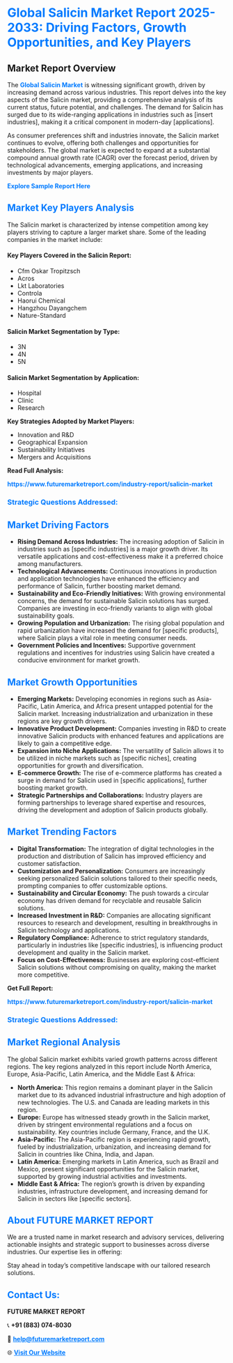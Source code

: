 <h1 style="color: #007BFF;">Global Salicin Market Report 2025-2033: Driving Factors, Growth Opportunities, and Key Players</h1>

<section id="overview">
<h2>Market Report Overview</h2>
<p>The <a href="https://www.futuremarketreport.com/industry-report/salicin-market" style="color: #007BFF; text-decoration: none;"><strong>Global Salicin Market</strong></a> is witnessing significant growth, driven by increasing demand across various industries. This report delves into the key aspects of the Salicin market, providing a comprehensive analysis of its current status, future potential, and challenges. The demand for Salicin has surged due to its wide-ranging applications in industries such as [insert industries], making it a critical component in modern-day [applications].</p>
<p>As consumer preferences shift and industries innovate, the Salicin market continues to evolve, offering both challenges and opportunities for stakeholders. The global market is expected to expand at a substantial compound annual growth rate (CAGR) over the forecast period, driven by technological advancements, emerging applications, and increasing investments by major players.</p>
</section>

<section id="overview">
<p><a href="https://www.futuremarketreport.com/request-sample/reportId=30512" style="color: #007BFF; text-decoration: none;"><strong>Explore Sample Report Here</strong></a></p>
</section>

<section id="key-players">
<h2 style="color: #007BFF;">Market Key Players Analysis</h2>
<p>The Salicin market is characterized by intense competition among key players striving to capture a larger market share. Some of the leading companies in the market include:</p>
<h4>Key Players Covered in the Salicin Report:</h4>
<ul><li>Cfm Oskar Tropitzsch</li><li>Acros</li><li>Lkt Laboratories</li><li>Controla</li><li>Haorui Chemical</li><li>Hangzhou Dayangchem</li><li>Nature-Standard</li></ul>
<h4>Salicin Market Segmentation by Type:</h4>
<ul><li>3N</li><li>4N</li><li>5N</li></ul>

<h4>Salicin Market Segmentation by Application:</h4>
<ul><li>Hospital</li><li>Clinic</li><li>Research</li></ul>
<p><strong>Key Strategies Adopted by Market Players:</strong></p>
<ul>
<li>Innovation and R&D</li>
<li>Geographical Expansion</li>
<li>Sustainability Initiatives</li>
<li>Mergers and Acquisitions</li>
</ul>
</section>

<section>
<p><strong>Read Full Analysis: </strong></p><a href="https://www.futuremarketreport.com/industry-report/salicin-market" style="color: #007BFF; text-decoration: none;"><strong>https://www.futuremarketreport.com/industry-report/salicin-market</strong></a>
<h3 style="color: #007BFF;">Strategic Questions Addressed:</h3>
</section>

<section id="driving-factors">
<h2 style="color: #007BFF;">Market Driving Factors</h2>
<ul>
<li><strong>Rising Demand Across Industries:</strong> The increasing adoption of Salicin in industries such as [specific industries] is a major growth driver. Its versatile applications and cost-effectiveness make it a preferred choice among manufacturers.</li>
<li><strong>Technological Advancements:</strong> Continuous innovations in production and application technologies have enhanced the efficiency and performance of Salicin, further boosting market demand.</li>
<li><strong>Sustainability and Eco-Friendly Initiatives:</strong> With growing environmental concerns, the demand for sustainable Salicin solutions has surged. Companies are investing in eco-friendly variants to align with global sustainability goals.</li>
<li><strong>Growing Population and Urbanization:</strong> The rising global population and rapid urbanization have increased the demand for [specific products], where Salicin plays a vital role in meeting consumer needs.</li>
<li><strong>Government Policies and Incentives:</strong> Supportive government regulations and incentives for industries using Salicin have created a conducive environment for market growth.</li>
</ul>
</section>

<section id="growth-opportunities">
<h2 style="color: #007BFF;">Market Growth Opportunities</h2>
<ul>
<li><strong>Emerging Markets:</strong> Developing economies in regions such as Asia-Pacific, Latin America, and Africa present untapped potential for the Salicin market. Increasing industrialization and urbanization in these regions are key growth drivers.</li>
<li><strong>Innovative Product Development:</strong> Companies investing in R&D to create innovative Salicin products with enhanced features and applications are likely to gain a competitive edge.</li>
<li><strong>Expansion into Niche Applications:</strong> The versatility of Salicin allows it to be utilized in niche markets such as [specific niches], creating opportunities for growth and diversification.</li>
<li><strong>E-commerce Growth:</strong> The rise of e-commerce platforms has created a surge in demand for Salicin used in [specific applications], further boosting market growth.</li>
<li><strong>Strategic Partnerships and Collaborations:</strong> Industry players are forming partnerships to leverage shared expertise and resources, driving the development and adoption of Salicin products globally.</li>
</ul>
</section>

<section id="trending-factors">
<h2 style="color: #007BFF;">Market Trending Factors</h2>
<ul>
<li><strong>Digital Transformation:</strong> The integration of digital technologies in the production and distribution of Salicin has improved efficiency and customer satisfaction.</li>
<li><strong>Customization and Personalization:</strong> Consumers are increasingly seeking personalized Salicin solutions tailored to their specific needs, prompting companies to offer customizable options.</li>
<li><strong>Sustainability and Circular Economy:</strong> The push towards a circular economy has driven demand for recyclable and reusable Salicin solutions.</li>
<li><strong>Increased Investment in R&D:</strong> Companies are allocating significant resources to research and development, resulting in breakthroughs in Salicin technology and applications.</li>
<li><strong>Regulatory Compliance:</strong> Adherence to strict regulatory standards, particularly in industries like [specific industries], is influencing product development and quality in the Salicin market.</li>
<li><strong>Focus on Cost-Effectiveness:</strong> Businesses are exploring cost-efficient Salicin solutions without compromising on quality, making the market more competitive.</li>
</ul>
</section>

<section>
<p><strong>Get Full Report: </strong></p><a href="https://www.futuremarketreport.com/industry-report/salicin-market" style="color: #007BFF; text-decoration: none;"><strong>https://www.futuremarketreport.com/industry-report/salicin-market</strong></a>
<h3 style="color: #007BFF;">Strategic Questions Addressed:</h3>
</section>


<section id="regional-analysis">
<h2 style="color: #007BFF;">Market Regional Analysis</h2>
<p>The global Salicin market exhibits varied growth patterns across different regions. The key regions analyzed in this report include North America, Europe, Asia-Pacific, Latin America, and the Middle East & Africa:</p>
<ul>
<li><strong>North America:</strong> This region remains a dominant player in the Salicin market due to its advanced industrial infrastructure and high adoption of new technologies. The U.S. and Canada are leading markets in this region.</li>
<li><strong>Europe:</strong> Europe has witnessed steady growth in the Salicin market, driven by stringent environmental regulations and a focus on sustainability. Key countries include Germany, France, and the U.K.</li>
<li><strong>Asia-Pacific:</strong> The Asia-Pacific region is experiencing rapid growth, fueled by industrialization, urbanization, and increasing demand for Salicin in countries like China, India, and Japan.</li>
<li><strong>Latin America:</strong> Emerging markets in Latin America, such as Brazil and Mexico, present significant opportunities for the Salicin market, supported by growing industrial activities and investments.</li>
<li><strong>Middle East & Africa:</strong> The region’s growth is driven by expanding industries, infrastructure development, and increasing demand for Salicin in sectors like [specific sectors].</li>
</ul>
</section>

<footer>
<h2 style="color: #007BFF;">About FUTURE MARKET REPORT</h2>
<p>We are a trusted name in market research and advisory services, delivering actionable insights and strategic support to businesses across diverse industries. Our expertise lies in offering:</p>

<p>Stay ahead in today’s competitive landscape with our tailored research solutions.</p>

<h2 style="color: #007BFF;">Contact Us:</h2>
<p><strong>FUTURE MARKET REPORT</strong></p>
<p>📞 <strong>+91 (883) 074-8030</strong></p>
<p>📧 <strong><a href="mailto:help@futuremarketreport.com" style="color: #007BFF;">help@futuremarketreport.com</a></strong></p>
<p>🌐 <strong><a href="https://www.futuremarketreport.com/" style="color: #007BFF;">Visit Our Website</a></strong></p>
</footer>